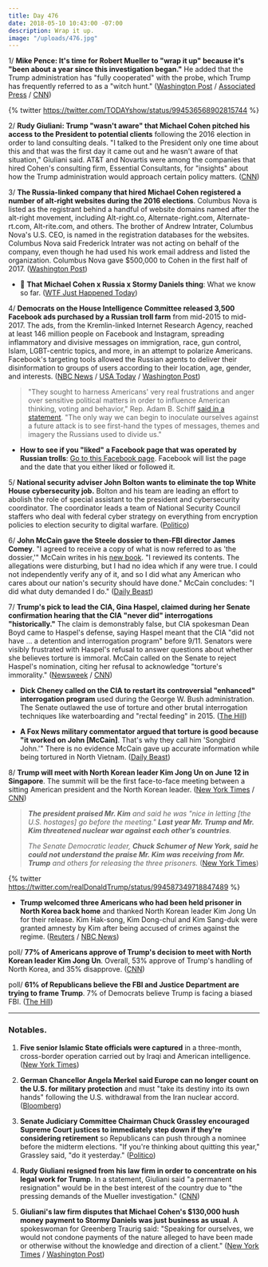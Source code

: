 ```yaml
---
title: Day 476
date: 2018-05-10 10:43:00 -07:00
description: Wrap it up.
image: "/uploads/476.jpg"
---
```


1/ **Mike Pence: It's time for Robert Mueller to "wrap it up" because it's "been about a year since this investigation began."** He added that the Trump administration has "fully cooperated" with the probe, which Trump has frequently referred to as a "witch hunt." ([Washington Post](https://www.washingtonpost.com/politics/pence-says-its-time-for-special-counsel-to-wrap-up-russia-investigation/2018/05/10/88e17d4e-544a-11e8-9c91-7dab596e8252_story.html) / [Associated Press](https://apnews.com/2c48454c665c4f43bfabaf13a495d660) / [CNN](https://www.cnn.com/2018/05/10/politics/mike-pence-robert-mueller-investigation/index.html))

{% twitter https://twitter.com/TODAYshow/status/994536568902815744 %}

2/ **Rudy Giuliani: Trump "wasn't aware" that Michael Cohen pitched his access to the President to potential clients** following the 2016 election in order to land consulting deals. "I talked to the President only one time about this and that was the first day it came out and he wasn't aware of that situation," Giuliani said. AT&T and Novartis were among the companies that hired Cohen's consulting firm, Essential Consultants, for "insights" about how the Trump administration would approach certain policy matters. ([CNN](https://www.cnn.com/2018/05/10/politics/rudy-giuliani-michael-cohen-trump/index.html))

3/ **The Russia-linked company that hired Michael Cohen registered a number of alt-right websites during the 2016 elections**. Columbus Nova is listed as the registrant behind a handful of website domains named after the alt-right movement, including Alt-right.co, Alternate-right.com, Alternate-rt.com, Alt-rite.com, and others. The brother of Andrew Intrater, Columbus Nova's U.S. CEO, is named in the registration databases for the websites. Columbus Nova said Frederick Intrater was not acting on behalf of the company, even though he had used his work email address and listed the organization. Columbus Nova gave $500,000 to Cohen in the first half of 2017. ([Washington Post](https://www.washingtonpost.com/news/politics/wp/2018/05/09/russia-linked-company-that-hired-michael-cohen-registered-alt-right-websites-during-election/))

* 🚨 **That Michael Cohen x Russia x Stormy Daniels thing**: What we know so far. ([WTF Just Happened Today](https://talk.whatthefuckjusthappenedtoday.com/t/that-michael-cohen-x-russia-x-stormy-daniels-thing/3289))

4/ **Democrats on the House Intelligence Committee released 3,500 Facebook ads purchased by a Russian troll farm** from mid-2015 to mid-2017. The ads, from the Kremlin-linked Internet Research Agency, reached at least 146 million people on Facebook and Instagram, spreading inflammatory and divisive messages on immigration, race, gun control, Islam, LGBT-centric topics, and more, in an attempt to polarize Americans. Facebook's targeting tools allowed the Russian agents to deliver their disinformation to groups of users according to their location, age, gender, and interests. ([NBC News](https://www.nbcnews.com/tech/tech-news/sean-hannity-black-lives-matter-among-targets-russian-influence-campaign-n872926) / [USA Today](https://www.usatoday.com/story/tech/2018/05/10/thousands-russian-bought-facebook-social-media-ads-released-congress/849959001/) / [Washington Post](https://www.washingtonpost.com/news/the-switch/wp/2018/05/10/here-are-the-3400-facebook-ads-purchased-by-russias-online-trolls-during-the-2016-election/))

> "They sought to harness Americans' very real frustrations and anger over sensitive political matters in order to influence American thinking, voting and behavior," Rep. Adam B. Schiff [said in a statement](https://www.washingtonpost.com/news/the-switch/wp/2018/05/10/here-are-the-3400-facebook-ads-purchased-by-russias-online-trolls-during-the-2016-election/). "The only way we can begin to inoculate ourselves against a future attack is to see first-hand the types of messages, themes and imagery the Russians used to divide us."

* **How to see if you "liked" a Facebook page that was operated by Russian trolls**: [Go to this Facebook page](https://www.facebook.com/help/817246628445509?helpref=faq_content). Facebook will list the page and the date that you either liked or followed it.

5/ **National security adviser John Bolton wants to eliminate the top White House cybersecurity job.** Bolton and his team are leading an effort to abolish the role of special assistant to the president and cybersecurity coordinator. The coordinator leads a team of National Security Council staffers who deal with federal cyber strategy on everything from encryption policies to election security to digital warfare. ([Politico](https://www.politico.com/story/2018/05/09/bolton-white-house-cyber-czar-523430))

6/ **John McCain gave the Steele dossier to then-FBI director James Comey**. "I agreed to receive a copy of what is now referred to as 'the dossier,'" McCain writes in his [new book](https://amzn.to/2rwalbK). "I reviewed its contents. The allegations were disturbing, but I had no idea which if any were true. I could not independently verify any of it, and so I did what any American who cares about our nation's security should have done." McCain concludes: "I did what duty demanded I do." ([Daily Beast](https://www.thedailybeast.com/mccain-confirms-he-gave-trump-dossier-to-comey-duty-demanded-i-do-it))

7/ **Trump's pick to lead the CIA, Gina Haspel, claimed during her Senate confirmation hearing that the CIA "never did" interrogations "historically."** The claim is demonstrably false, but CIA spokesman Dean Boyd came to Haspel's defense, saying Haspel meant that the CIA "did not have ... a detention and interrogation program" before 9/11. Senators were visibly frustrated with Haspel's refusal to answer questions about whether she believes torture is immoral. McCain called on the Senate to reject Haspel's nomination, citing her refusal to acknowledge "torture's immorality." ([Newsweek](http://www.newsweek.com/trump-cia-pick-haspel-nominee-torture-911-waterboarding-918423) / [CNN](https://www.cnn.com/2018/05/09/politics/john-mccain-gina-haspel-cia/index.html))

* **Dick Cheney called on the CIA to restart its controversial "enhanced" interrogation program** used during the George W. Bush administration. The Senate outlawed the use of torture and other brutal interrogation techniques like waterboarding and "rectal feeding" in 2015. ([The Hill](http://thehill.com/homenews/news/387109-cheney-calls-for-the-us-to-restart-enhanced-interrogation-programs))

* **A Fox News military commentator argued that torture is good because "it worked on John \[McCain\]**. That's why they call him 'Songbird John.'" There is no evidence McCain gave up accurate information while being tortured in North Vietnam. ([Daily Beast](https://www.thedailybeast.com/fox-news-military-analyst-torture-is-good-it-worked-on-john-mccain))

8/ **Trump will meet with North Korean leader Kim Jong Un on June 12 in Singapore**. The summit will be the first face-to-face meeting between a sitting American president and the North Korean leader. ([New York Times](https://www.nytimes.com/2018/05/10/world/asia/trump-north-korea-singapore.html) / [CNN](https://www.cnn.com/2018/05/10/politics/singapore-donald-trump-kim-jong-un/index.html))

> ***The president praised Mr. Kim** and said he was "nice in letting \[the U.S. hostages\] go before the meeting." **Last year Mr. Trump and Mr. Kim threatened nuclear war against each other’s countries**.*
>
> *The Senate Democratic leader, **Chuck Schumer of New York, said he could not understand the praise Mr. Kim was receiving from Mr. Trump** and others for releasing the three prisoners.* ([New York Times](https://www.nytimes.com/2018/05/10/world/asia/trump-north-korea-singapore.html))

{% twitter https://twitter.com/realDonaldTrump/status/994587349718847489 %}

* **Trump welcomed three Americans who had been held prisoner in North Korea back home** and thanked North Korean leader Kim Jong Un for their release. Kim Hak-song, Kim Dong-chul and Kim Sang-duk were granted amnesty by Kim after being accused of crimes against the regime. ([Reuters](https://www.reuters.com/article/us-northkorea-usa-prisoners/americans-prisoners-released-by-north-korea-land-in-washington-idUSKBN1IB0A2) / [NBC News](https://www.nbcnews.com/politics/donald-trump/trump-greets-americans-detainees-freed-north-korea-n872876))

poll/ **77% of Americans approve of Trump's decision to meet with North Korean leader Kim Jong Un**. Overall, 53% approve of Trump's handling of North Korea, and 35% disapprove. ([CNN](https://www.cnn.com/2018/05/10/politics/cnn-poll-north-korea-trump-approval-rises/index.html))

poll/ **61% of Republicans believe the FBI and Justice Department are trying to frame Trump**. 7% of Democrats believe Trump is facing a biased FBI. ([The Hill](http://thehill.com/homenews/news/387089-poll-majority-of-republicans-say-fbi-is-framing-trump))

---

### Notables.

1. **Five senior Islamic State officials were captured** in a three-month, cross-border operation carried out by Iraqi and American intelligence. ([New York Times](https://www.nytimes.com/2018/05/09/world/middleeast/iraq-isis-islamic-state-arrest.html))

2. **German Chancellor Angela Merkel said Europe can no longer count on the U.S. for military protection** and must "take its destiny into its own hands" following the U.S. withdrawal from the Iran nuclear accord. ([Bloomberg](https://www.bloomberg.com/news/articles/2018-05-10/merkel-says-europe-can-t-count-on-u-s-military-umbrella-anymore))

3. **Senate Judiciary Committee Chairman Chuck Grassley encouraged Supreme Court justices to immediately step down if they're considering retirement** so Republicans can push through a nominee before the midterm elections. "If you're thinking about quitting this year," Grassley said, "do it yesterday." ([Politico](https://www.politico.com/story/2018/05/10/chuck-grassley-supreme-court-retirement-579901))

4. **Rudy Giuliani resigned from his law firm in order to concentrate on his legal work for Trump**. In a statement, Giuliani said "a permanent resignation" would be in the best interest of the country due to "the pressing demands of the Mueller investigation." ([CNN](https://www.cnn.com/2018/05/10/politics/rudy-giuliani-law-firm/index.html))

5. **Giuliani's law firm disputes that Michael Cohen's $130,000 hush money payment to Stormy Daniels was just business as usual**. A spokeswoman for Greenberg Traurig said: "Speaking for ourselves, we would not condone payments of the nature alleged to have been made or otherwise without the knowledge and direction of a client." ([New York Times](https://www.nytimes.com/2018/05/10/us/politics/rudy-giuliani-resigns-law-firm-greenberg-traurig.html)  / [Washington Post](https://www.washingtonpost.com/news/the-fix/wp/2018/05/10/rudy-giulianis-comments-wont-stop-coming-back-to-bite-him/))